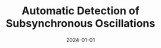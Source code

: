 ---
title: "Automatic Detection of Subsynchronous Oscillations"
collection: publications
category: conferences
permalink: /publication/2024-01-01-subsynchronous-oscillation-detection
excerpt: "This study proposes a machine learning framework for automatic detection of subsynchronous oscillations in power grids. The approach improves monitoring and enhances grid reliability."
date: 2024-01-01
venue: "CIGRE Annual Meeting 2024"
paperurl: https://www.e-cigre.org/publications/detail/c4-11096-2024-automatic-detection-of-subsynchronous-oscillations.html
citation: "Neagu, A., Chakravorty, D., & Cremer, J. L. (2024). 'Automatic Detection of Subsynchronous Oscillations.' CIGRE Annual Meeting 2024, 19, 234-245."
---